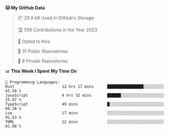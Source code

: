 <!--START_SECTION:waka-->
**🐱 My GitHub Data** 

> 📦 29.9 kB Used in GitHub's Storage 
 > 
> 🏆 558 Contributions in the Year 2023
 > 
> 💼 Opted to Hire
 > 
> 📜 31 Public Repositories 
 > 
> 🔑 8 Private Repositories 
 > 
📊 **This Week I Spent My Time On** 

```text
💬 Programming Languages: 
Rust                     12 hrs 17 mins      ████████████████░░░░░░░░░   65.50 % 
JavaScript               4 hrs 52 mins       ██████░░░░░░░░░░░░░░░░░░░   25.97 % 
TypeScript               49 mins             █░░░░░░░░░░░░░░░░░░░░░░░░   04.38 % 
Lua                      17 mins             ░░░░░░░░░░░░░░░░░░░░░░░░░   01.53 % 
TOML                     12 mins             ░░░░░░░░░░░░░░░░░░░░░░░░░   01.08 % 
```


<!--END_SECTION:waka-->
